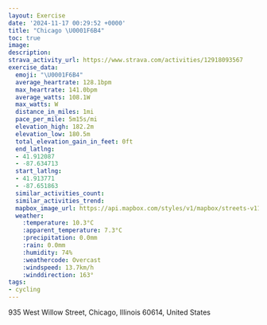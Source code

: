 ```yaml
---
layout: Exercise
date: '2024-11-17 00:29:52 +0000'
title: "Chicago \U0001F6B4"
toc: true
image:
description:
strava_activity_url: https://www.strava.com/activities/12918093567
exercise_data:
  emoji: "\U0001F6B4"
  average_heartrate: 128.1bpm
  max_heartrate: 141.0bpm
  average_watts: 108.1W
  max_watts: W
  distance_in_miles: 1mi
  pace_per_mile: 5m15s/mi
  elevation_high: 182.2m
  elevation_low: 180.5m
  total_elevation_gain_in_feet: 0ft
  end_latlng:
  - 41.912087
  - -87.634713
  start_latlng:
  - 41.913771
  - -87.651863
  similar_activities_count:
  similar_activities_trend:
  mapbox_image_url: https://api.mapbox.com/styles/v1/mapbox/streets-v11/static/path-5+787af2-1.0(ihy~Fbc~uOAwE%40cBEgDB%7B%40CgAKqMB%7BCBWFEPClCGRGFEJU%40%5BGgJ%3FsBKqCDcGDqA%40uA),pin-s-s+e5b22e(-87.64994,41.91381),pin-s-f+89ae00(-87.63797,41.91283999999999)/auto/800x800?access_token=pk.eyJ1Ijoiam9zaGJlY2ttYW4iLCJhIjoiY205eWR2aDd1MWZ6djJrbXc4a3M0bWZleiJ9.XiG9OWkNcZk2QzjJbxLB4A
  weather:
    :temperature: 10.3°C
    :apparent_temperature: 7.3°C
    :precipitation: 0.0mm
    :rain: 0.0mm
    :humidity: 74%
    :weathercode: Overcast
    :windspeed: 13.7km/h
    :winddirection: 163°
tags:
- cycling
---
```

935 West Willow Street, Chicago, Illinois 60614, United States
